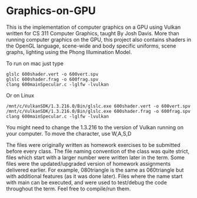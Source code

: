 # Graphics-on-GPU
This is the implementation of computer graphics on a GPU using Vulkan written for CS 311 Computer Graphics, taught By Josh Davis.
More than running computer graphics on the GPU, this project also contains shaders in the OpenGL language, scene-wide and body specific uniforms, scene graphs, lighting using the Phong Illumination Model.

To run  on mac just type
```
glslc 600shader.vert -o 600vert.spv
glslc 600shader.frag -o 600frag.spv
clang 600mainSpecular.c -lglfw -lvulkan
```
Or on Linux 
```
/mnt/c/VulkanSDK/1.3.216.0/Bin/glslc.exe 600shader.vert -o 600vert.spv
/mnt/c/VulkanSDK/1.3.216.0/Bin/glslc.exe 600shader.frag -o 600frag.spv
clang 600mainSpecular.c -lglfw -lvulkan
```
You might need to change the 1.3.216 to the version of Vulkan running on your computer. To move the character, use W,A,S,D

The files were originally written as homework exercises to be submitted before every class. The file naming convention of the class was quite strict, files which start with a larger number were written later in the term. Some files were the updated/upgraded version of homework assignments delivered earlier. For example, 080triangle is the same as 060triangle but with additional features (as it was done later). Files where the name start with main can be executed, and were used to test/debug the code throughout the term. Feel free to compile/run them. 
